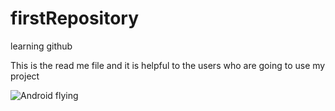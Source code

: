 # firstRepository
learning github
<p>This is the read me file and it is helpful to the users who are going to use my project<p>
  <img src="https://s3.amazonaws.co/user-content.stoplight.io/8987/1541019969018" alt="Android flying">

